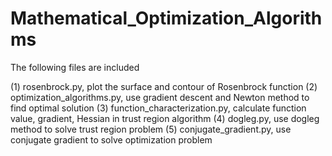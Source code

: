 # Mathematical_Optimization_Algorithms
The following files are included

(1) rosenbrock.py, plot the surface and contour of Rosenbrock function
(2) optimization_algorithms.py, use gradient descent and Newton method to find optimal solution
(3) function_characterization.py, calculate function value, gradient, Hessian in trust region algorithm
(4) dogleg.py, use dogleg method to solve trust region problem
(5) conjugate_gradient.py, use conjugate gradient to solve optimization problem

